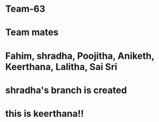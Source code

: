 # Team-63
# Team mates
# Fahim, shradha, Poojitha, Aniketh, Keerthana, Lalitha, Sai Sri
# shradha's branch is created
# this is keerthana!!